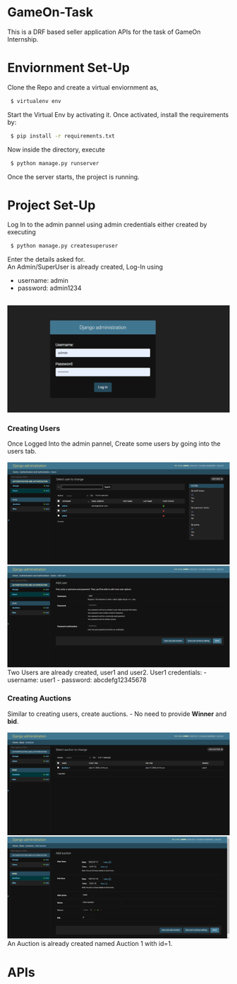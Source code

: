 # GameOn-Task
This is a DRF based seller application APIs for the task of GameOn Internship.
<br>
# Enviornment Set-Up
Clone the Repo and create a virtual enviornment as,
 ```sh
  $ virtualenv env
 ```
Start the Virtual Env by activating it.
Once activated, install the requirements by:
 ```sh
  $ pip install -r requirements.txt
 ```
Now inside the directory, execute
 ```sh
  $ python manage.py runserver
 ```
Once the server starts, the project is running.
<br>
# Project Set-Up
Log In to the admin pannel using admin credentials either created by executing
 ```sh
  $ python manage.py createsuperuser
 ```
Enter the details asked for.
<br>
An Admin/SuperUser is already created, Log-In using
- username: admin
- password: admin1234
<br>
<img src="images/admin-login.png">
<br>
<imt src="images/admin-panel.png">
<h3> Creating Users </h3>
Once Logged Into the admin pannel, Create some users by going into the users tab.
<br><br>
<img src="images/user-panel.png">
<br>
<img src="images/create-user.png">
Two Users are already created, user1 and user2. User1 credentials:
- username: user1
- password: abcdefg12345678
<br>
<h3> Creating Auctions </h3>
Similar to creating users, create auctions.
 - No need to provide <b>Winner</b> and <b>bid</b>.
<br><br>
<img src="images/auction-panel.png">
<br>
<img src="images/auction-create.png">
An Auction is already created named Auction 1 with id=1.

# APIs
